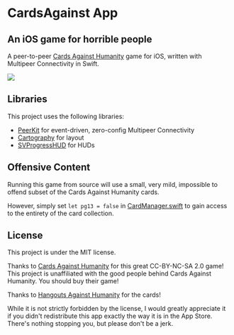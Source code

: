 # CardsAgainst App

## An iOS game for horrible people

A peer-to-peer [Cards Against Humanity][cah] game for iOS, written with Multipeer Connectivity in Swift.

![](http://pics.jpsim.com/objcio-mpc/demo.gif)

## Libraries

This project uses the following libraries:

* [PeerKit](https://github.com/jpsim/PeerKit) for event-driven, zero-config Multipeer Connectivity
* [Cartography](https://github.com/robb/Cartography) for layout
* [SVProgressHUD](https://github.com/TransitApp/SVProgressHUD) for HUDs

## Offensive Content

Running this game from source will use a small, very mild, impossible to offend subset of the Cards Against Humanity cards.

However, simply set `let pg13 = false` in [CardManager.swift](https://github.com/jpsim/CardsAgainst/blob/master/CardsAgainst/CardManager.swift#L11) to gain access to the entirety of the card collection.

## License

This project is under the MIT license.

Thanks to [Cards Against Humanity][cah] for this great CC-BY-NC-SA 2.0 game! This project is unaffiliated with the good people behind Cards Against Humanity. You should buy their game!

Thanks to [Hangouts Against Humanity](https://github.com/samurailink3/hangouts-against-humanity) for the cards!

While it is not strictly forbidden by the license, I would greatly appreciate it if you didn't redistribute this app exactly the way it is in the App Store. There's nothing stopping you, but please don't be a jerk.

[cah]: http://cardsagainsthumanity.com
